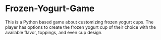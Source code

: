 # Frozen-Yogurt-Game
This is a Python based game about customizing frozen yogurt cups. The player has options to create the frozen yogurt cup of their choice with the available flavor, toppings, and even cup design. 
